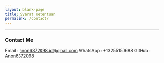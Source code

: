 ```yaml
---
layout: blank-page
title: Syarat Ketentuan
permalink: /contact/
---
```


---
### Contact Me

Email    : anon6372098.id@gmail.com
WhatsApp : +13255150688
GitHub   : [Anon6372098](https://github.com/Anon6372098)
